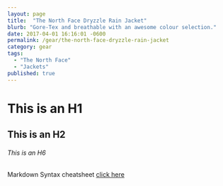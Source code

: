 ```yaml
---
layout: page
title:  "The North Face Dryzzle Rain Jacket"
blurb: "Gore-Tex and breathable with an awesome colour selection."
date: 2017-04-01 16:16:01 -0600
permalink: /gear/the-north-face-dryzzle-rain-jacket
category: gear
tags:
  - "The North Face"
  - "Jackets"
published: true
---
```


# This is an H1

## This is an H2

###### This is an H6

Markdown Syntax cheatsheet [click here](https://help.ghost.org/hc/en-us/articles/224410728-Markdown-Guide)

